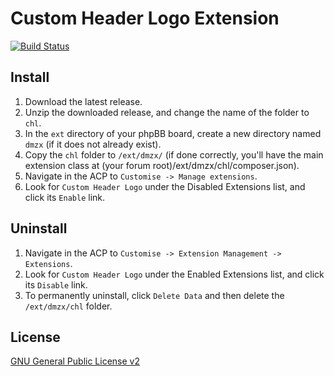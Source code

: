 # Custom Header Logo Extension

[![Build Status](https://github.com/dmzx/Custom-Header-Logo/workflows/Tests/badge.svg)](https://github.com/phpbb-extensions/dmzx/Custom-Header-Logo)

## Install

1. Download the latest release.
2. Unzip the downloaded release, and change the name of the folder to `chl`.
3. In the `ext` directory of your phpBB board, create a new directory named `dmzx` (if it does not already exist).
4. Copy the `chl` folder to `/ext/dmzx/` (if done correctly, you'll have the main extension class at (your forum root)/ext/dmzx/chl/composer.json).
5. Navigate in the ACP to `Customise -> Manage extensions`.
6. Look for `Custom Header Logo` under the Disabled Extensions list, and click its `Enable` link.

## Uninstall

1. Navigate in the ACP to `Customise -> Extension Management -> Extensions`.
2. Look for `Custom Header Logo` under the Enabled Extensions list, and click its `Disable` link.
3. To permanently uninstall, click `Delete Data` and then delete the `/ext/dmzx/chl` folder.

## License
[GNU General Public License v2](http://opensource.org/licenses/GPL-2.0)
